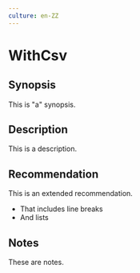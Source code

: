 ```yaml
---
culture: en-ZZ
---
```


# WithCsv

## Synopsis

This is "a" synopsis.

## Description

This is a description.

## Recommendation

This is an extended recommendation.

- That includes line breaks
- And lists

## Notes

These are notes.
